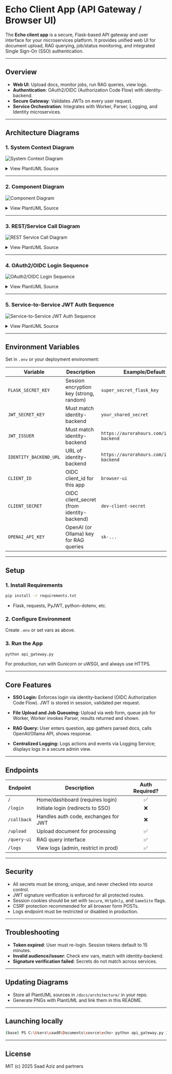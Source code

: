 
# Echo Client App (API Gateway / Browser UI)

The **Echo client app** is a secure, Flask-based API gateway and user interface for your microservices platform. It provides unified web UI for document upload, RAG querying, job/status monitoring, and integrated Single Sign-On (SSO) authentication.

---

## Overview

- **Web UI**: Upload docs, monitor jobs, run RAG queries, view logs.
- **Authentication**: OAuth2/OIDC (Authorization Code Flow) with identity-backend.
- **Secure Gateway**: Validates JWTs on every user request.
- **Service Orchestration**: Integrates with Worker, Parser, Logging, and Identity microservices.

---

## Architecture Diagrams

### 1. System Context Diagram

![System Context Diagram](https://aurorahours.com/images/Echo-system-context.png)

<details>
<summary>View PlantUML Source</summary>

```plantuml
@startuml
actor User
package "Echo Client (API Gateway)" as UI {
}
package "Identity Backend" as ID {
}
package "Worker Service" as Worker {
}
package "Parser Service" as Parser {
}
package "Logging Service" as Log {
}
User --> UI : Browser / HTTPS
UI <--> ID : OIDC / JWT Auth
UI <--> Worker : Job Queue / Status
Worker <--> Parser : Parse Doc
UI <--> Log : Logs API
Worker <--> Log : Logs API
@enduml
```

</details>

---

### 2. Component Diagram

![Component Diagram](https://aurorahours.com/images/Echo-client-api-gw.png)

<details>
<summary>View PlantUML Source</summary>

```plantuml
@startuml
package "Echo Client (API Gateway)" {
  [Flask Web App] --> [Template Renderer]
  [Flask Web App] --> [Session/JWT Handler]
  [Flask Web App] --> [REST Client]
  [REST Client] --> [Identity Backend API]
  [REST Client] --> [Worker API]
  [REST Client] --> [Logging Service API]
  [REST Client] --> [Parser Service API]
}
@enduml
```

</details>

---

### 3. REST/Service Call Diagram

![REST Service Call Diagram](https://aurorahours.com/images/Echo-REST-service-calls.png)

<details>
<summary>View PlantUML Source</summary>

```plantuml
@startuml
actor User
participant "Echo Client\n(API Gateway)" as UI
participant "Identity Backend" as ID
participant "Worker" as W
participant "Parser" as P
participant "Logging" as Log

User -> UI : Visit /
UI -> ID : /authorize (OIDC login)
User -> ID : Enter creds
ID -> UI : /callback?code=...
UI -> ID : /token (get JWT)
UI -> UI : Store JWT in session
User -> UI : Upload file
UI -> W : POST /job
W -> P : POST /parse
P -> W : Return parsed text
W -> W : Store result
UI -> W : GET /job/status
UI -> Log : GET /logs.json
@enduml
```

</details>

---

### 4. OAuth2/OIDC Login Sequence

![OAuth2/OIDC Login Sequence](https://aurorahours.com/images/OAuth2-OIDC-Login-Sequence.png)

<details>
<summary>View PlantUML Source</summary>

```plantuml
@startuml
actor User as U
participant "Browser (Echo UI)" as C
participant "Identity Backend" as I

U -> C : GET http://localhost:5000/
C -> C : Check session for JWT
alt No valid JWT
    C -> I : /authorize?client_id=...&redirect_uri=...&state=...
    I -> U : Show login form
    U -> I : Submit username/password
    I -> I : Validate credentials
    alt Success
        I -> C : /callback?code=...
        C -> I : POST /token
        I -> C : Return JWT
        C -> C : Store JWT in session
        C -> U : Redirect to home
    else Failure
        I -> U : Show error
    end
else Valid JWT
    C -> U : Render dashboard
end
@enduml
```

</details>

---

### 5. Service-to-Service JWT Auth Sequence

![Service-to-Service JWT Auth Sequence](https://aurorahours.com/images/Echo-Service-to-Service.png)

<details>
<summary>View PlantUML Source</summary>

```plantuml
@startuml
participant "Worker Service" as W
participant "Logging Service" as L

W -> W : Create JWT (sign with shared secret)\nInclude: iss, aud, exp, etc.
W -> L : POST /log { log data }, Authorization: Bearer <JWT>
L -> L : Verify JWT signature, claims, expiry
alt Valid JWT
    L -> L : Process log, store in DB
    L -> W : 200 OK
else Invalid JWT
    L -> W : 401 Unauthorized
end
@enduml
```

</details>

---

## Environment Variables

Set in `.env` or your deployment environment:

| Variable               | Description                                 | Example/Default                            |
| ---------------------- | ------------------------------------------- | ------------------------------------------ |
| `FLASK_SECRET_KEY`     | Session encryption key (strong, random)     | `super_secret_flask_key`                   |
| `JWT_SECRET_KEY`       | Must match identity-backend                 | `your_shared_secret`                       |
| `JWT_ISSUER`           | Must match identity-backend                 | `https://aurorahours.com/identity-backend` |
| `IDENTITY_BACKEND_URL` | URL of identity-backend                     | `https://aurorahours.com/identity-backend` |
| `CLIENT_ID`            | OIDC client\_id for this app                | `browser-ui`                               |
| `CLIENT_SECRET`        | OIDC client\_secret (from identity-backend) | `dev-client-secret`                        |
| `OPENAI_API_KEY`       | OpenAI (or Ollama) key for RAG queries      | `sk-...`                                   |

---

## Setup

### 1. Install Requirements

```bash
pip install -r requirements.txt
```

* Flask, requests, PyJWT, python-dotenv, etc.

### 2. Configure Environment

Create `.env` or set vars as above.

### 3. Run the App

```bash
python api_gateway.py
```

For production, run with Gunicorn or uWSGI, and always use HTTPS.

---

## Core Features

* **SSO Login:**
  Enforces login via identity-backend (OIDC Authorization Code Flow).
  JWT is stored in session, validated per request.

* **File Upload and Job Queueing:**
  Upload via web form, queue job for Worker, Worker invokes Parser, results returned and shown.

* **RAG Query:**
  User enters question, app gathers parsed docs, calls OpenAI/Ollama API, shows response.

* **Centralized Logging:**
  Logs actions and events via Logging Service; displays logs in a secure admin view.

---

## Endpoints

| Endpoint    | Description                          | Auth Required? |
| ----------- | ------------------------------------ | :------------: |
| `/`         | Home/dashboard (requires login)      |        ✅       |
| `/login`    | Initiate login (redirects to SSO)    |        ❌       |
| `/callback` | Handles auth code, exchanges for JWT |        ❌       |
| `/upload`   | Upload document for processing       |        ✅       |
| `/query-ui` | RAG query interface                  |        ✅       |
| `/logs`     | View logs (admin, restrict in prod)  |        ✅       |

---

## Security

* All secrets must be strong, unique, and never checked into source control.
* JWT signature verification is enforced for all protected routes.
* Session cookies should be set with `Secure`, `HttpOnly`, and `SameSite` flags.
* CSRF protection recommended for all browser form POSTs.
* Logs endpoint must be restricted or disabled in production.

---

## Troubleshooting

* **Token expired**: User must re-login. Session tokens default to 15 minutes.
* **Invalid audience/issuer**: Check env vars, match with identity-backend.
* **Signature verification failed**: Secrets do not match across services.

---

## Updating Diagrams

* Store all PlantUML sources in `/docs/architecture/` in your repo.
* Generate PNGs with PlantUML and link them in this README.

---

## Launching locally

```bash
(base) PS C:\Users\saad0\Documents\source\echo> python api_gateway.py 2>&1 | tee flask.log
```
---

## License

MIT (c) 2025 Saad Aziz and partners
